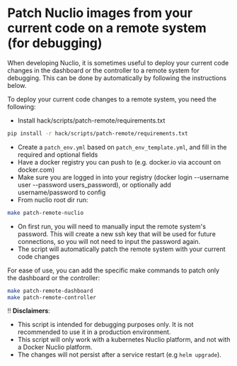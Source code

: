 # Patch Nuclio images from your current code on a remote system (for debugging)


When developing Nuclio, it is sometimes useful to deploy your current code changes in the dashboard or the controller 
to a remote system for debugging. This can be done by automatically by following the instructions below.

To deploy your current code changes to a remote system, you need the following:

* Install hack/scripts/patch-remote/requirements.txt 
~~~bash
pip install -r hack/scripts/patch-remote/requirements.txt
~~~
* Create a `patch_env.yml` based on `patch_env_template.yml`, and fill in the required and optional fields
* Have a docker registry you can push to (e.g. docker.io via account on docker.com)
* Make sure you are logged in into your registry (docker login --username user --password users_password), or optionally add username/password to config
* From nuclio root dir run:
~~~bash
make patch-remote-nuclio
~~~
* On first run, you will need to manually input the remote system's password. This will create a new ssh key that will be used for future connections, so you will not need to input the password again.
* The script will automatically patch the remote system with your current code changes

For ease of use, you can add the specific make commands to patch only the dashboard or the controller:
~~~bash
make patch-remote-dashboard
make patch-remote-controller
~~~


:bangbang: **Disclaimers**:
* This script is intended for debugging purposes only. It is not recommended to use it in a production environment.
* This script will only work with a kubernetes Nuclio platform, and not with a Docker Nuclio platform.
* The changes will not persist after a service restart (e.g `helm upgrade`).